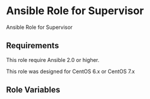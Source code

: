 Ansible Role for Supervisor
===========================

Ansible Role for Supervisor

Requirements
------------

This role require Ansible 2.0 or higher.

This role was designed for CentOS 6.x or CentOS 7.x

Role Variables
--------------

